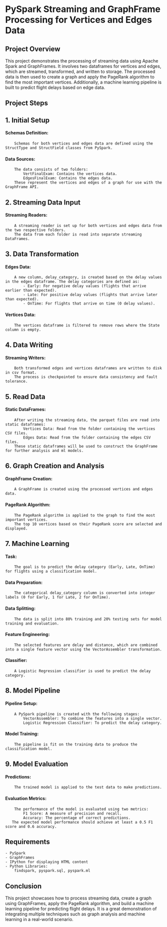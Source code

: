 # PySpark Streaming and GraphFrame Processing for Vertices and Edges Data


## Project Overview

This project demonstrates the processing of streaming data using Apache Spark and GraphFrames. 
It involves two dataframes for vertices and edges, which are streamed, transformed, and written to storage. 
The processed data is then used to create a graph and apply the PageRank algorithm to find the most important vertices. 
Additionally, a machine learning pipeline is built to predict flight delays based on edge data.


## Project Steps



## 1. Initial Setup

#### Schemas Definition:
        Schemas for both vertices and edges data are defined using the StructType and StructField classes from PySpark.
#### Data Sources:
        The data consists of two folders:
            VertFinalExam: Contains the vertices data.
            EdgesFinalExam: Contains the edges data.
        These represent the vertices and edges of a graph for use with the GraphFrame API.



## 2. Streaming Data Input

#### Streaming Readers:
        A streaming reader is set up for both vertices and edges data from the two respective folders.
        The data from each folder is read into separate streaming DataFrames.



## 3. Data Transformation

#### Edges Data:
        A new column, delay_category, is created based on the delay values in the edges dataframe. The delay categories are defined as:
            - Early: For negative delay values (flights that arrive earlier than expected).
            - Late: For positive delay values (flights that arrive later than expected).
            - OnTime: For flights that arrive on time (0 delay values).
#### Vertices Data:
        The vertices dataframe is filtered to remove rows where the State column is empty.



## 4. Data Writing

#### Streaming Writers:
        Both transformed edges and vertices dataframes are written to disk in csv format.
        The process is checkpointed to ensure data consistency and fault tolerance.



## 5. Read Data

#### Static DataFrames:
        After writing the streaming data, the parquet files are read into static dataframes:
            Vertices Data: Read from the folder containing the vertices CSV files.
            Edges Data: Read from the folder containing the edges CSV files.
        These static dataframes will be used to construct the GraphFrame for further analysis and ml models.



## 6. Graph Creation and Analysis

#### GraphFrame Creation:
        A GraphFrame is created using the processed vertices and edges data.

#### PageRank Algorithm:
        The PageRank algorithm is applied to the graph to find the most important vertices.
        The top 10 vertices based on their PageRank score are selected and displayed.



## 7. Machine Learning

#### Task:
        The goal is to predict the delay category (Early, Late, OnTime) for flights using a classification model.

#### Data Preparation:
        The categorical delay_category column is converted into integer labels (0 for Early, 1 for Late, 2 for OnTime).

#### Data Splitting:
        The data is split into 80% training and 20% testing sets for model training and evaluation.

#### Feature Engineering:
        The selected features are delay and distance, which are combined into a single feature vector using the VectorAssembler transformation.

#### Classifier:
        A Logistic Regression classifier is used to predict the delay category.



## 8. Model Pipeline

#### Pipeline Setup:
        A PySpark pipeline is created with the following stages:
            VectorAssembler: To combine the features into a single vector.
            Logistic Regression Classifier: To predict the delay category.
#### Model Training:
        The pipeline is fit on the training data to produce the classification model.


## 9. Model Evaluation

#### Predictions:
        The trained model is applied to the test data to make predictions.
#### Evaluation Metrics:
        The performance of the model is evaluated using two metrics:
            F1 Score: A measure of precision and recall.
            Accuracy: The percentage of correct predictions.
       The expected model performance should achieve at least a 0.5 F1 score and 0.6 accuracy.


## Requirements

    - PySpark
    - GraphFrames
    - IPython for displaying HTML content
    - Python Libraries:
        findspark, pyspark.sql, pyspark.ml


## Conclusion

This project showcases how to process streaming data, create a graph using GraphFrames, apply the PageRank algorithm, 
and build a machine learning pipeline for predicting flight delays. 
It is a great demonstration of integrating multiple techniques such as graph analysis and machine learning in a real-world scenario.
